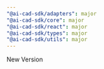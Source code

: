 ```yaml
---
"@ai-cad-sdk/adapters": major
"@ai-cad-sdk/core": major
"@ai-cad-sdk/react": major
"@ai-cad-sdk/types": major
"@ai-cad-sdk/utils": major
---
```


New Version
